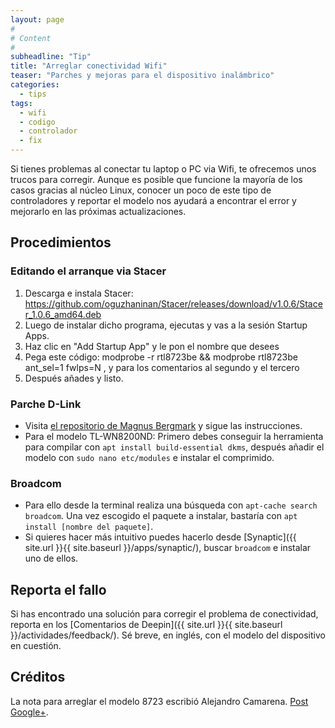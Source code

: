 ```yaml
---
layout: page
#
# Content
#
subheadline: "Tip"
title: "Arreglar conectividad Wifi"
teaser: "Parches y mejoras para el dispositivo inalámbrico"
categories:
  - tips
tags:
  - wifi
  - codigo
  - controlador
  - fix
---
```


Si tienes problemas al conectar tu laptop o PC via Wifi, te ofrecemos unos trucos para corregir. Aunque es posible que funcione la mayoría de los casos gracias al núcleo Linux, conocer un poco de este tipo de controladores y reportar el modelo nos ayudará a encontrar el error y mejorarlo en las próximas actualizaciones.

## Procedimientos

### Editando el arranque via Stacer
1. Descarga e instala Stacer: https://github.com/oguzhaninan/Stacer/releases/download/v1.0.6/Stacer_1.0.6_amd64.deb
2. Luego de instalar dicho programa, ejecutas y vas a la sesión Startup Apps.
3. Haz clic en "Add Startup App" y le pon el nombre que desees
4. Pega este código: modprobe -r rtl8723be && modprobe rtl8723be ant_sel=1 fwlps=N , y para los comentarios al segundo y el tercero
5. Después añades y listo.

### Parche D-Link
* Visita [el repositorio de Magnus Bergmark](https://github.com/Mange/rtl8192eu-linux-driver) y sigue las instrucciones.
* Para el modelo TL-WN8200ND: Primero debes conseguir la herramienta para compilar con `apt install build-essential dkms`, después añadir el modelo con `sudo nano etc/modules` e instalar el comprimido.

### Broadcom
* Para ello desde la terminal realiza una búsqueda con `apt-cache search broadcom`. Una vez escogido el paquete a instalar, bastaría con `apt install [nombre del paquete]`.
* Si quieres hacer más intuitivo puedes hacerlo desde [Synaptic]({{ site.url }}{{ site.baseurl }}/apps/synaptic/), buscar `broadcom` e instalar uno de ellos.

## Reporta el fallo

Si has encontrado una solución para corregir el problema de conectividad, reporta en los [Comentarios de Deepin]({{ site.url }}{{ site.baseurl }}/actividades/feedback/). Sé breve, en inglés, con el modelo del dispositivo en cuestión.

## Créditos

La nota para arreglar el modelo 8723 escribió Alejandro Camarena. [Post Google+](https://plus.google.com/+AlejandroCamarena/posts/GJedDLFKVRT).
